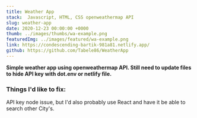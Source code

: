 ```yaml
---
title: Weather App
stack:  Javascript, HTML, CSS openweathermap API
slug: weather-app
date: 2020-12-23 00:00:00 +0000
thumb: ../images/thumbs/wa-example.png
featuredImg: ../images/featured/wa-example.png
link: https://condescending-bartik-981a81.netlify.app/
github: https://github.com/Tabele86/WeatherApp
---
```

**Simple weather app using openweathermap API. Still need to update files to hide API key with dot.env or netlify file.**

### Things I'd like to fix:
API key node issue, but I'd also probably use React and have it be able to search other City's.